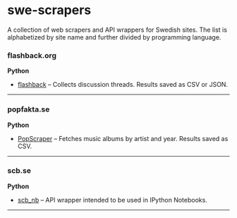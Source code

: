 # swe-scrapers
A collection of web scrapers and API wrappers for Swedish sites. The list is alphabetized by site name and further divided by programming language.

### flashback.org

__Python__
* [flashback](https://github.com/vienno/flashback) – Collects discussion threads. Results saved as CSV or JSON.

---

### popfakta.se

__Python__
* [PopScraper](https://github.com/vienno/PopScraper) – Fetches music albums by artist and year. Results saved as CSV.

---

### scb.se

__Python__
* [scb_nb](https://github.com/vienno/scb_nb) – API wrapper intended to be used in IPython Notebooks.

---